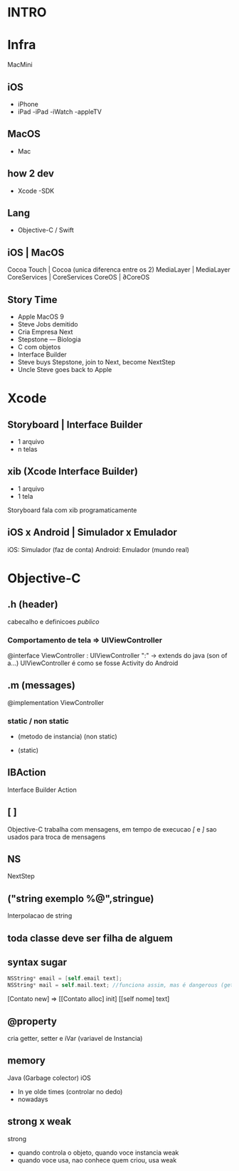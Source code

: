 # INTRO

# Infra
MacMini

## iOS
- iPhone
- iPad
-iPad
-iWatch
-appleTV

## MacOS
- Mac

## how 2 dev
- Xcode
 -SDK

## Lang
- Objective-C / Swift

iOS          | MacOS
---
Cocoa Touch  | Cocoa (unica diferenca entre os 2)
MediaLayer   | MediaLayer
CoreServices | CoreServices
CoreOS       | ∂CoreOS

## Story Time

- Apple MacOS 9
- Steve Jobs demitido
- Cria Empresa Next
- Stepstone
— Biologia
- C com objetos
- Interface Builder
- Steve buys Stepstone, join to Next, become NextStep
- Uncle Steve goes back to Apple

# Xcode

## Storyboard | Interface Builder
- 1 arquivo
- n telas

## xib (Xcode Interface Builder)
- 1 arquivo
- 1 tela

Storyboard fala com xib
programaticamente

## iOS x Android | Simulador x Emulador
iOS: Simulador (faz de conta)
Android: Emulador (mundo real)

# Objective-C 

## .h (header)
cabecalho e definicoes
*publico*

### Comportamento de tela => UIViewController
@interface ViewController : UIViewController
":" -> extends do java (son of a...)
UIViewController é como se fosse Activity do Android

## .m (messages)
@implementation ViewController

### static / non static
- (metodo de instancia) (non static)
+ (static)

## IBAction
Interface Builder Action

## [ ] 
Objective-C trabalha com mensagens, em tempo de execucao
*[* e *]* sao usados para troca de mensagens

## NS
NextStep

## ("string exemplo %@",stringue)
Interpolacao de string

## toda classe deve ser filha de alguem 

## syntax sugar

```ObjectiveC
NSString* email = [self.email text];
NSString* mail = self.mail.text; //funciona assim, mas é dangerous (get, setters e via)
```

[Contato new] => [[Contato alloc] init]
[[self nome] text]

## @property
 cria getter, setter e iVar (variavel de Instancia)

## memory
Java (Garbage colector)
iOS
- In ye olde times (controlar no dedo)
- nowadays

## strong x weak
strong
- quando controla o objeto, quando voce instancia
weak
- quando voce usa, nao conhece quem criou, usa weak
